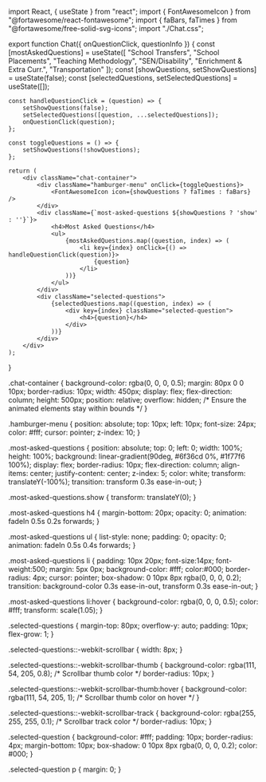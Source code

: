 import React, { useState } from "react";
import { FontAwesomeIcon } from "@fortawesome/react-fontawesome";
import { faBars, faTimes } from "@fortawesome/free-solid-svg-icons";
import "./Chat.css";

export function Chat({ onQuestionClick, questionInfo }) {
    const [mostAskedQuestions] = useState([
        "School Transfers",
        "School Placements",
        "Teaching Methodology",
        "SEN/Disability",
        "Enrichment & Extra Curr.",
        "Transportation"
    ]);
    const [showQuestions, setShowQuestions] = useState(false);
    const [selectedQuestions, setSelectedQuestions] = useState([]);

    const handleQuestionClick = (question) => {
        setShowQuestions(false);
        setSelectedQuestions([question, ...selectedQuestions]);
        onQuestionClick(question);
    };

    const toggleQuestions = () => {
        setShowQuestions(!showQuestions);
    };

    return (
        <div className="chat-container">
            <div className="hamburger-menu" onClick={toggleQuestions}>
                <FontAwesomeIcon icon={showQuestions ? faTimes : faBars} />
            </div>
            <div className={`most-asked-questions ${showQuestions ? 'show' : ''}`}>
                <h4>Most Asked Questions</h4>
                <ul>
                    {mostAskedQuestions.map((question, index) => (
                        <li key={index} onClick={() => handleQuestionClick(question)}>
                            {question}
                        </li>
                    ))}
                </ul>
            </div>
            <div className="selected-questions">
                {selectedQuestions.map((question, index) => (
                    <div key={index} className="selected-question">
                        <h4>{question}</h4>
                    </div>
                ))}
            </div>
        </div>
    );
}








.chat-container {
    background-color: rgba(0, 0, 0, 0.5);
    margin: 80px 0 0 10px;
    border-radius: 10px;
    width: 450px;
    display: flex;
    flex-direction: column;
    height: 500px;
    position: relative;
    overflow: hidden; /* Ensure the animated elements stay within bounds */
}

.hamburger-menu {
    position: absolute;
    top: 10px;
    left: 10px;
    font-size: 24px;
    color: #fff;
    cursor: pointer;
    z-index: 10;
}

.most-asked-questions {
    position: absolute;
    top: 0;
    left: 0;
    width: 100%;
    height: 100%;
    background: linear-gradient(90deg, #6f36cd 0%, #1f77f6 100%);
    display: flex;
    border-radius: 10px;
    flex-direction: column;
    align-items: center;
    justify-content: center;
    z-index: 5;
    color: white;
    transform: translateY(-100%);
    transition: transform 0.3s ease-in-out;
}

.most-asked-questions.show {
    transform: translateY(0);
}

.most-asked-questions h4 {
    margin-bottom: 20px;
    opacity: 0;
    animation: fadeIn 0.5s 0.2s forwards;
}

.most-asked-questions ul {
    list-style: none;
    padding: 0;
    opacity: 0;
    animation: fadeIn 0.5s 0.4s forwards;
}

.most-asked-questions li {
    padding: 10px 20px;
    font-size:14px;
    font-weight:500;
    margin: 5px 0px;
    background-color: #fff;
    color:#000;
    border-radius: 4px;
    cursor: pointer;
    box-shadow: 0 10px 8px rgba(0, 0, 0, 0.2);
    transition: background-color 0.3s ease-in-out, transform 0.3s ease-in-out;
}

.most-asked-questions li:hover {
    background-color: rgba(0, 0, 0, 0.5);
    color: #fff;
    transform: scale(1.05);
}

.selected-questions {
    margin-top: 80px;
    overflow-y: auto;
    padding: 10px;
    flex-grow: 1;
}

.selected-questions::-webkit-scrollbar {
    width: 8px;
}

.selected-questions::-webkit-scrollbar-thumb {
    background-color: rgba(111, 54, 205, 0.8); /* Scrollbar thumb color */
    border-radius: 10px;
}

.selected-questions::-webkit-scrollbar-thumb:hover {
    background-color: rgba(111, 54, 205, 1); /* Scrollbar thumb color on hover */
}

.selected-questions::-webkit-scrollbar-track {
    background-color: rgba(255, 255, 255, 0.1); /* Scrollbar track color */
    border-radius: 10px;
}

.selected-question {
    background-color: #fff;
    padding: 10px;
    border-radius: 4px;
    margin-bottom: 10px;
    box-shadow: 0 10px 8px rgba(0, 0, 0, 0.2);
    color: #000;
}

.selected-question p {
    margin: 0;
}
